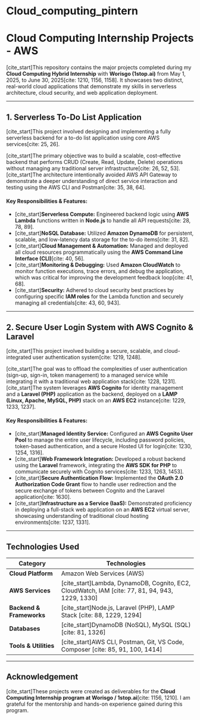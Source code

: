 # Cloud_computing_pintern

# Cloud Computing Internship Projects - AWS

[cite_start]This repository contains the major projects completed during my **Cloud Computing Hybrid Internship** with **Worisgo (1stop.ai)** from May 1, 2025, to June 30, 2025[cite: 1210, 1156, 1158]. It showcases two distinct, real-world cloud applications that demonstrate my skills in serverless architecture, cloud security, and web application deployment.

---

## 1. Serverless To-Do List Application

[cite_start]This project involved designing and implementing a fully serverless backend for a to-do list application using core AWS services[cite: 25, 26].

[cite_start]The primary objective was to build a scalable, cost-effective backend that performs CRUD (Create, Read, Update, Delete) operations without managing any traditional server infrastructure[cite: 26, 52, 53]. [cite_start]The architecture intentionally avoided AWS API Gateway to demonstrate a deeper understanding of direct service interaction and testing using the AWS CLI and Postman[cite: 35, 38, 64].

#### Key Responsibilities & Features:
* [cite_start]**Serverless Compute:** Engineered backend logic using **AWS Lambda** functions written in **Node.js** to handle all API requests[cite: 28, 78, 89].
* [cite_start]**NoSQL Database:** Utilized **Amazon DynamoDB** for persistent, scalable, and low-latency data storage for the to-do items[cite: 31, 82].
* [cite_start]**Cloud Management & Automation:** Managed and deployed all cloud resources programmatically using the **AWS Command Line Interface (CLI)**[cite: 40, 56].
* [cite_start]**Monitoring & Debugging:** Used **Amazon CloudWatch** to monitor function executions, trace errors, and debug the application, which was critical for improving the development feedback loop[cite: 41, 68].
* [cite_start]**Security:** Adhered to cloud security best practices by configuring specific **IAM roles** for the Lambda function and securely managing all credentials[cite: 43, 60, 943].

---

## 2. Secure User Login System with AWS Cognito & Laravel

[cite_start]This project involved building a secure, scalable, and cloud-integrated user authentication system[cite: 1219, 1248].

[cite_start]The goal was to offload the complexities of user authentication (sign-up, sign-in, token management) to a managed service while integrating it with a traditional web application stack[cite: 1228, 1231]. [cite_start]The system leverages **AWS Cognito** for identity management and a **Laravel (PHP)** application as the backend, deployed on a **LAMP (Linux, Apache, MySQL, PHP)** stack on an **AWS EC2** instance[cite: 1229, 1233, 1237].

#### Key Responsibilities & Features:
* [cite_start]**Managed Identity Service:** Configured an **AWS Cognito User Pool** to manage the entire user lifecycle, including password policies, token-based authentication, and a secure Hosted UI for login[cite: 1230, 1254, 1316].
* [cite_start]**Web Framework Integration:** Developed a robust backend using the **Laravel** framework, integrating the **AWS SDK for PHP** to communicate securely with Cognito services[cite: 1233, 1263, 1453].
* [cite_start]**Secure Authentication Flow:** Implemented the **OAuth 2.0 Authorization Code Grant** flow to handle user redirection and the secure exchange of tokens between Cognito and the Laravel application[cite: 1630].
* [cite_start]**Infrastructure as a Service (IaaS):** Demonstrated proficiency in deploying a full-stack web application on an **AWS EC2** virtual server, showcasing understanding of traditional cloud hosting environments[cite: 1237, 1331].

---

## Technologies Used

| Category                | Technologies                                                                          |
| ----------------------- | ------------------------------------------------------------------------------------- |
| **Cloud Platform** | Amazon Web Services (AWS)                                                             |
| **AWS Services** | [cite_start]Lambda, DynamoDB, Cognito, EC2, CloudWatch, IAM [cite: 77, 81, 94, 943, 1229, 1330]        |
| **Backend & Frameworks** | [cite_start]Node.js, Laravel (PHP), LAMP Stack [cite: 88, 1229, 1294]                              |
| **Databases** | [cite_start]DynamoDB (NoSQL), MySQL (SQL) [cite: 81, 1326]                                         |
| **Tools & Utilities** | [cite_start]AWS CLI, Postman, Git, VS Code, Composer [cite: 85, 91, 100, 1414]                       |


---

## Acknowledgement

[cite_start]These projects were created as deliverables for the **Cloud Computing Internship program at Worisgo / 1stop.ai**[cite: 1156, 1210]. I am grateful for the mentorship and hands-on experience gained during this program.
